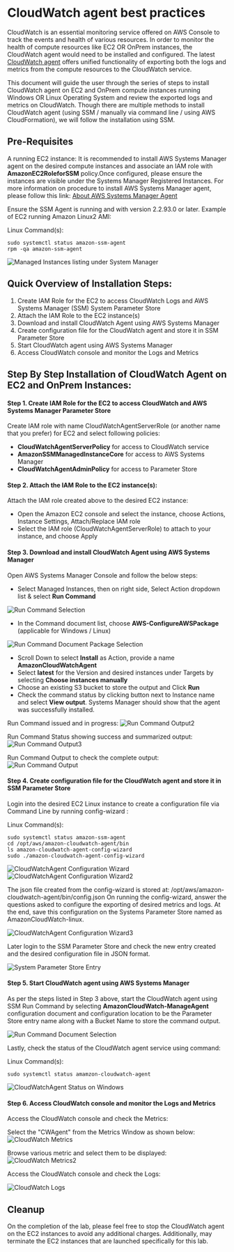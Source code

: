 # CloudWatch agent best practices

CloudWatch is an essential monitoring service offered on AWS Console to track the events and health of various resources. In order to monitor the health of compute resources like EC2 OR OnPrem instances, the CloudWatch agent would need to be installed and configured. The latest [CloudWatch agent](https://docs.aws.amazon.com/AmazonCloudWatch/latest/monitoring/Install-CloudWatch-Agent.html) offers unified functionality of exporting both the logs and metrics from the compute resources to the CloudWatch service. 

This document will guide the user through the series of steps to install CloudWatch agent on EC2 and OnPrem compute instances running Windows OR Linux Operating System and review the exported logs and metrics on CloudWatch.
Though there are multiple methods to install CloudWatch agent (using SSM / manually via command line / using AWS CloudFormation), we will follow the installation using SSM.

## Pre-Requisites

A running EC2 instance:
It is recommended to install AWS Systems Manager agent on the desired compute instances and associate an IAM role with **AmazonEC2RoleforSSM** policy.Once configured, please ensure the instances are visible under the Systems Manager Registered Instances. For more information on procedure to install AWS Systems Manager agent, please follow this link: [About AWS Systems Manager Agent](https://docs.aws.amazon.com/systems-manager/latest/userguide/prereqs-ssm-agent.html)

Ensure the SSM Agent is running and with version 2.2.93.0 or later. Example of EC2 running Amazon Linux2 AMI:

Linux Command(s):
```console
sudo systemctl status amazon-ssm-agent
rpm -qa amazon-ssm-agent
```

![Managed Instances listing under System Manager](images/ManagedInstancesList.png)


## Quick Overview of Installation Steps:

1. Create IAM Role for the EC2 to access CloudWatch Logs and AWS Systems Manager (SSM) System Parameter Store
2. Attach the IAM Role to the EC2 instance(s)
3. Download and install CloudWatch Agent using AWS Systems Manager
4. Create configuration file for the CloudWatch agent and store it in SSM Parameter Store
5. Start CloudWatch agent using AWS Systems Manager
6. Access CloudWatch console and monitor the Logs and Metrics 

## Step By Step Installation of CloudWatch Agent on EC2 and OnPrem Instances:

#### Step 1. Create IAM Role for the EC2 to access CloudWatch and AWS Systems Manager Parameter Store

Create IAM role with name CloudWatchAgentServerRole (or another name that you prefer) for EC2 and select following policies:
  * **CloudWatchAgentServerPolicy** for access to CloudWatch service
  * **AmazonSSMManagedInstanceCore** for access to AWS Systems Manager
  * **CloudWatchAgentAdminPolicy** for access to Parameter Store

#### Step 2. Attach the IAM Role to the EC2 instance(s):

Attach the IAM role created above to the desired EC2 instance:
  * Open the Amazon EC2 console and select the instance, choose Actions, Instance Settings, Attach/Replace IAM role
  * Select the IAM role (CloudWatchAgentServerRole) to attach to your instance, and choose Apply

#### Step 3. Download and install CloudWatch Agent using AWS Systems Manager

Open AWS Systems Manager Console and follow the below steps:
  * Select Managed Instances, then on right side, Select Action dropdown list & select **Run Command**

![Run Command Selection](images/RunCommandSelect.png)

  * In the Command document list, choose **AWS-ConfigureAWSPackage** (applicable for Windows / Linux)

![Run Command Document Package Selection](images/RunCommandDocumentSelectPackage.png)

  * Scroll Down to select **Install** as Action, provide a name **AmazonCloudWatchAgent**
  * Select **latest** for the Version and desired instances under Targets by selecting **Choose instances manually** 
  * Choose an existing S3 bucket to store the output and Click **Run**
  * Check the command status by clicking button next to Instance name and select **View output**. Systems Manager should show that the agent was successfully installed.

Run Command issued and in progress:
![Run Command Output2](images/RunCmd-InProgress.png)

Run Command Status showing success and summarized output:
![Run Command Output3](images/Windows-RunCmd-OP.png)

Run Command Output to check the complete output: 
![Run Command Output](images/RunCommandOutput.png)


#### Step 4. Create configuration file for the CloudWatch agent and store it in SSM Parameter Store

Login into the desired EC2 Linux instance to create a configuration file via Command Line by running config-wizard :

Linux Command(s):
```console
sudo systemctl status amazon-ssm-agent
cd /opt/aws/amazon-cloudwatch-agent/bin
ls amazon-cloudwatch-agent-config-wizard
sudo ./amazon-cloudwatch-agent-config-wizard
```

![CloudWatchAgent Configuration Wizard](images/CWAgentConfig.png)
![CloudWatchAgent Configuration Wizard2](images/Windows-CWAgent-Config1.png)

The json file created from the config-wizard is stored at: /opt/aws/amazon-cloudwatch-agent/bin/config.json
On running the config-wizard, answer the questions asked to configure the exporting of desired metrics and logs. At the end, save this configuration on the Systems Parameter Store named as AmazonCloudWatch-linux.

![CloudWatchAgent Configuration Wizard3](images/Windows-CWAgent-Config2.png)

Later login to the SSM Parameter Store and check the new entry created and the desired configuration file in JSON format.

![System Parameter Store Entry](images/SystemParameterStore.png)


#### Step 5. Start CloudWatch agent using AWS Systems Manager

As per the steps listed in Step 3 above, start the CloudWatch agent using SSM Run Command by selecting **AmazonCloudWatch-ManageAgent** configuration document and configuration location to be the Parameter Store entry name along with a Bucket Name to store the command output.

![Run Command Document Selection](images/RunCommandDocumentSelect.png)

Lastly, check the status of the CloudWatch agent service using command:

Linux Command(s):
```console
sudo systemctl status amamzon-cloudwatch-agent
```
![CloudWatchAgent Status on Windows](images/Windows-ServiceStatus.png)

#### Step 6. Access CloudWatch console and monitor the Logs and Metrics 

Access the CloudWatch console and check the Metrics:

Select the "CWAgent" from the Metrics Window as shown below:
![CloudWatch Metrics](images/Metrics-CWAgent.png)

Browse various metric and select them to be displayed:
![CloudWatch Metrics2](images/Metrics-DisplayWindowsVM.png)

Access the CloudWatch console and check the Logs:

![CloudWatch Logs](images/Logs-LinuxVM.png)

## Cleanup

On the completion of the lab, please feel free to stop the CloudWatch agent on the EC2 instances to avoid any additional charges. Additionally, may terminate the EC2 instances that are launched specifically for this lab.




